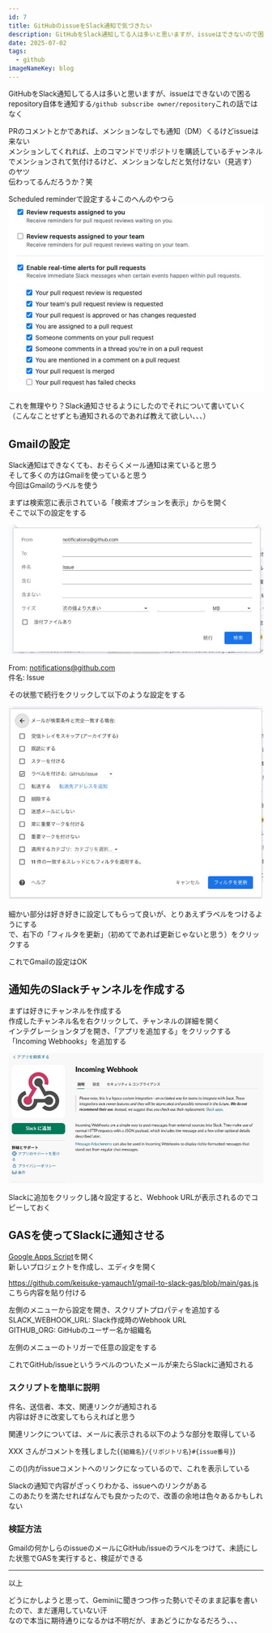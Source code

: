 ```yaml
---
id: 7
title: GitHubのissueをSlack通知で気づきたい
description: GitHubをSlack通知してる人は多いと思いますが、issueはできないので困る repository自体を通知する/github su...
date: 2025-07-02
tags:
  - github
imageNameKey: blog
---
```

GitHubをSlack通知してる人は多いと思いますが、issueはできないので困る  
repository自体を通知する`/github subscribe owner/repository`これの話ではなく

PRのコメントとかであれば、メンションなしでも通知（DM）くるけどissueは来ない  
メンションしてくれれば、上のコマンドでリポジトリを購読しているチャンネルでメンションされて気付けるけど、メンションなしだと気付けない（見逃す）  
のヤツ  
伝わってるんだろうか？笑

Scheduled reminderで設定する↓このへんのやつら  
![Image](../../assets/blog-20250702221931.jpg)

これを無理やり？Slack通知させるようにしたのでそれについて書いていく  
（こんなことせずとも通知されるのであれば教えて欲しい、、、）

## Gmailの設定

Slack通知はできなくても、おそらくメール通知は来ていると思う  
そして多くの方はGmailを使っていると思う  
今回はGmailのラベルを使う

まずは検索窓に表示されている「検索オプションを表示」からを開く  
そこで以下の設定をする

![Image](../../assets/blog-20250702222339.jpg)

From: notifications@github.com  
件名: Issue

その状態で続行をクリックして以下のような設定をする

![Image](../../assets/blog-20250702222637.jpg)

細かい部分は好き好きに設定してもらって良いが、とりあえずラベルをつけるようにする  
で、右下の「フィルタを更新」（初めてであれば更新じゃないと思う）をクリックする

これでGmailの設定はOK

## 通知先のSlackチャンネルを作成する

まずは好きにチャンネルを作成する  
作成したチャンネル名を右クリックして、チャンネルの詳細を開く  
インテグレーションタブを開き、「アプリを追加する」をクリックする  
「Incoming Webhooks」を追加する

![Image](../../assets/blog-20250702223206.jpg)

Slackに追加をクリックし諸々設定すると、Webhook URLが表示されるのでコピーしておく

## GASを使ってSlackに通知させる

[Google Apps Script](https://script.google.com/home)を開く  
新しいプロジェクトを作成し、エディタを開く

https://github.com/keisuke-yamauch1/gmail-to-slack-gas/blob/main/gas.js  
こちら内容を貼り付ける

左側のメニューから設定を開き、スクリプトプロパティを追加する  
SLACK_WEBHOOK_URL: Slack作成時のWebhook URL  
GITHUB_ORG: GitHubのユーザー名か組織名

左側のメニューのトリガーで任意の設定をする

これでGitHub/issueというラベルのついたメールが来たらSlackに通知される

### スクリプトを簡単に説明
件名、送信者、本文、関連リンクが通知される  
内容は好きに改変してもらえればと思う

関連リンクについては、メールに表示される以下のような部分を取得している

XXX さんがコメントを残しました(`{組織名}/{リポジトリ名}#{issue番号}`)  

この()内がissueコメントへのリンクになっているので、これを表示している

Slackの通知で内容がざっくりわかる、issueへのリンクがある  
このあたりを満たせればなんでも良かったので、改善の余地は色々あるかもしれない

### 検証方法
Gmailの何かしらのissueのメールにGitHub/issueのラベルをつけて、未読にした状態でGASを実行すると、検証ができる

---

以上

どうにかしようと思って、Geminiに聞きつつ作った勢いでそのまま記事を書いたので、まだ運用していない汗  
なので本当に期待通りになるかは不明だが、まあどうにかなるだろう、、、
